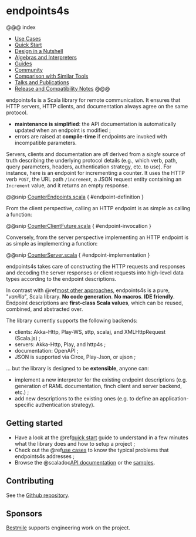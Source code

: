 endpoints4s
===========

@@@ index
* [Use Cases](use-cases.md)
* [Quick Start](quick-start.md)
* [Design in a Nutshell](design.md)
* [Algebras and Interpreters](algebras-and-interpreters.md)
* [Guides](guides.md)
* [Community](community.md)
* [Comparison with Similar Tools](comparison.md)
* [Talks and Publications](talks.md)
* [Release and Compatibility Notes](release-and-compatibility-notes.md)
@@@

endpoints4s is a Scala library for remote communication. It ensures
that HTTP servers, HTTP clients, and documentation always agree on the same protocol.

- **maintenance is simplified**: the API documentation is automatically updated when an endpoint is modified ;
- errors are raised at **compile-time** if endpoints are invoked with incompatible parameters.

Servers, clients and documentation are *all* derived from a *single* source of truth describing the underlying
protocol details (e.g., which verb, path, query parameters, headers, authentication strategy, etc. to
use). For instance, here is an endpoint for incrementing a counter. It uses the HTTP verb `POST`, the URL path
`/increment`, a JSON request entity containing an `Increment` value, and it returns an empty response.

@@snip [CounterEndpoints.scala](/documentation/examples/quickstart/endpoints/src/main/scala/quickstart/CounterEndpoints.scala) { #endpoint-definition }

From the client perspective, calling an HTTP endpoint is as simple as calling a function:

@@snip [CounterClientFuture.scala](/documentation/examples/quickstart/client/src/main/scala/quickstart/CounterClientFuture.scala) { #endpoint-invocation }

Conversely, from the server perspective implementing an HTTP endpoint is as simple as implementing a function:

@@snip [CounterServer.scala](/documentation/examples/quickstart/server/src/main/scala/quickstart/CounterServer.scala) { #endpoint-implementation }

endpoints4s takes care of constructing the HTTP requests and responses and decoding the server
responses or client requests into high-level data types according to the endpoint descriptions.

In contrast with @ref[most other approaches](comparison.md), endpoints4s is a pure, "*vanilla*", Scala library.
**No code generation**. **No macros**. **IDE friendly**. Endpoint descriptions are **first-class Scala values**,
which can be reused, combined, and abstracted over.

The library currently supports the following backends:

- clients: Akka-Http, Play-WS, sttp, scalaj, and XMLHttpRequest (Scala.js) ;
- servers: Akka-Http, Play, and http4s ;
- documentation: OpenAPI ;
- JSON is supported via Circe, Play-Json, or ujson ;

… but the library is designed to be **extensible**, anyone can:

- implement a new interpreter for the existing endpoint descriptions (e.g. generation of RAML
  documentation, finch client and server backend, etc.) ;
- add new descriptions to the existing ones (e.g. to define an application-specific authentication
  strategy).

## Getting started

- Have a look at the @ref[quick start](quick-start.md) guide to understand
  in a few minutes what the library does and how to setup a project ;
- Check out the @ref[use cases](use-cases.md) to know the typical problems that endpoints4s addresses ;
- Browse the @scaladoc[API documentation](endpoints4s.index) or the
  [samples](https://github.com/endpoints4s/endpoints4s/tree/master/documentation/examples).

## Contributing

See the [Github repository](https://github.com/endpoints4s/endpoints4s).

## Sponsors

[Bestmile](https://bestmile.com) supports engineering work on the project.
